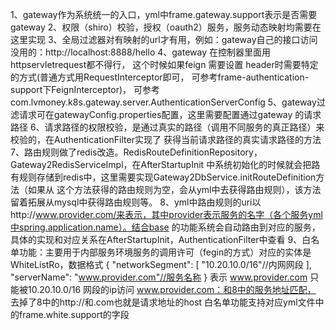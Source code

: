 1、gateway作为系统统一的入口，yml中frame.gateway.support表示是否需要gateway
2、权限（shiro）校验，授权（oauth2）服务，服务动态映射均需要在这里实现
3、全局过滤器对有映射的url才有用，例如：gateway自己的接口访问没用的：http://localhost:8888/hello
4、gateway 在控制器里面用httpservletrequest都不得行，
这个时候如果feign 需要设置 header时需要特定的方式(普通方式用RequestInterceptor即可，
可参考frame-authentication-support下FeignInterceptor)，
可参考com.lvmoney.k8s.gateway.server.AuthenticationServerConfig
5、gateway过滤请求可在gatewayConfig.properties配置，这里需要配置通过gateway 的请求路径
6、请求路径的权限校验，是通过真实的路径（调用不同服务的真正路径）来校验的，在AuthenticationFilter实现了
获得当前请求路径的真实请求路径的方法
7、路由规则做了redis改造。RedisRouteDefinitionRepository，Gateway2RedisServiceImpl，在AfterStartupInit
中系统初始化的时候就会把路有规则存储到redis中，这里需要实现Gateway2DbService.initRouteDefinition方法（如果从
这个方法获得的路由规则为空，会从yml中去获得路由规则），该方法
留着拓展从mysql中获得路由规则等。
8、yml中路由规则的uri以http://www.provider.com/来表示，其中provider表示服务的名字（各个服务yml中spring.application.name）。结合base
的功能系统会自动路由到对应的服务，具体的实现和对应关系在AfterStartupInit，AuthenticationFilter中查看
9、白名单功能：主要用于内部服务环境服务的调用许可（fegin的方式）对应的实体是WhiteListRo，数据格式
{
  "networkSegment": [
                     "10.20.10.0/16"//内网网段
                    ],
  "serverName": "www.provider.com"//服务名称
}
表示 www.provider.com 只能被10.20.10.0/16 网段的ip访问
www.provider.com：和8中的服务地址匹配， 去掉了8中的http://和.com也就是请求地址的host
白名单功能支持对应yml文件中的frame.white.support的字段